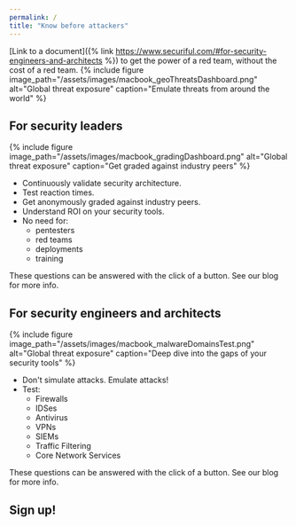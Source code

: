 ```yaml
---
permalink: /
title: "Know before attackers"
---
```


[Link to a document]({% link https://www.securiful.com/#for-security-engineers-and-architects %}) to get the power of a red team, without the cost of a red team.
{% include figure image_path="/assets/images/macbook_geoThreatsDashboard.png" alt="Global threat exposure" caption="Emulate threats from around the world" %}

## For security leaders
{% include figure image_path="/assets/images/macbook_gradingDashboard.png" alt="Global threat exposure" caption="Get graded against industry peers" %}
* Continuously validate security architecture.
* Test reaction times.
* Get anonymously graded against industry peers.
* Understand ROI on your security tools.
* No need for:
  * pentesters
  * red teams
  * deployments
  * training

These questions can be answered with the click of a button. See our blog for more info.

## For security engineers and architects
{% include figure image_path="/assets/images/macbook_malwareDomainsTest.png" alt="Global threat exposure" caption="Deep dive into the gaps of your security tools" %}
* Don't simulate attacks. Emulate attacks!
* Test:
  * Firewalls
  * IDSes
  * Antivirus
  * VPNs
  * SIEMs
  * Traffic Filtering
  * Core Network Services

These questions can be answered with the click of a button. See our blog for more info.

## Sign up!

<script charset="utf-8" type="text/javascript" src="//js.hsforms.net/forms/shell.js"></script>
<script>
  hbspt.forms.create({
	portalId: "8898112",
	formId: "2b1cfdb3-6618-4dd8-86e4-4786274c0d38"
});
</script>